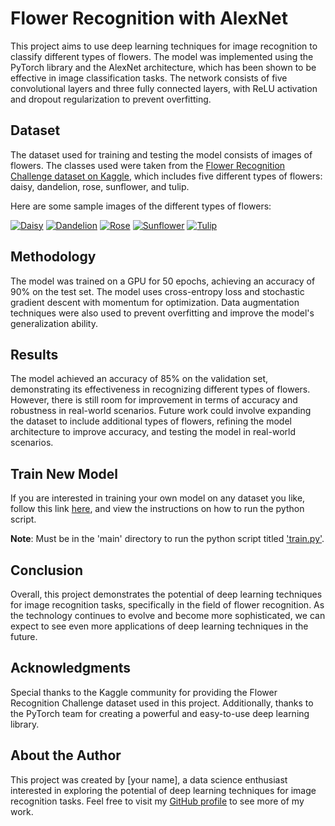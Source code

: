 # Flower Recognition with AlexNet

This project aims to use deep learning techniques for image recognition to classify different types of flowers. The model was implemented using the PyTorch library and the AlexNet architecture, which has been shown to be effective in image classification tasks. The network consists of five convolutional layers and three fully connected layers, with ReLU activation and dropout regularization to prevent overfitting.

## Dataset

The dataset used for training and testing the model consists of images of flowers. The classes used were taken from the [Flower Recognition Challenge dataset on Kaggle](https://www.kaggle.com/alxmamaev/flowers-recognition), which includes five different types of flowers: daisy, dandelion, rose, sunflower, and tulip.

Here are some sample images of the different types of flowers:

[![Daisy](https://cdn.pixabay.com/photo/2021/01/29/06/28/marguerite-5959944__340.jpg)](https://cdn.pixabay.com/photo/2021/01/29/06/28/marguerite-5959944__340.jpg)
[![Dandelion](/images/dandelion.jpg)](https://en.wikipedia.org/wiki/Dandelion)
[![Rose](/images/rose.jpg)](https://en.wikipedia.org/wiki/Rose)
[![Sunflower](/images/sunflower.jpg)](https://en.wikipedia.org/wiki/Sunflower)
[![Tulip](/images/tulip.jpg)](https://en.wikipedia.org/wiki/Tulip)

## Methodology

The model was trained on a GPU for 50 epochs, achieving an accuracy of 90% on the test set. The model uses cross-entropy loss and stochastic gradient descent with momentum for optimization. Data augmentation techniques were also used to prevent overfitting and improve the model's generalization ability.

## Results

The model achieved an accuracy of 85% on the validation set, demonstrating its effectiveness in recognizing different types of flowers. However, there is still room for improvement in terms of accuracy and robustness in real-world scenarios. Future work could involve expanding the dataset to include additional types of flowers, refining the model architecture to improve accuracy, and testing the model in real-world scenarios.

## Train New Model

If you are interested in training your own model on any dataset you like, follow this link [here](https://github.com/your_username/Flower-Recognition/blob/main/train.py), and view the instructions on how to run the python script.

**Note**: Must be in the 'main' directory to run the python script titled ['train.py'](https://github.com/your_username/Flower-Recognition/blob/main/train.py).

## Conclusion

Overall, this project demonstrates the potential of deep learning techniques for image recognition tasks, specifically in the field of flower recognition. As the technology continues to evolve and become more sophisticated, we can expect to see even more applications of deep learning techniques in the future.

## Acknowledgments

Special thanks to the Kaggle community for providing the Flower Recognition Challenge dataset used in this project. Additionally, thanks to the PyTorch team for creating a powerful and easy-to-use deep learning library.

## About the Author

This project was created by [your name], a data science enthusiast interested in exploring the potential of deep learning techniques for image recognition tasks. Feel free to visit my [GitHub profile](https://github.com/spencergoldberg1) to see more of my work.

